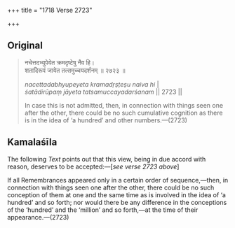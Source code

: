 +++
title = "1718 Verse 2723"

+++
## Original 
>
> नचेत्तदभ्युपेयेत क्रमदृष्टेषु नैव हि।  
> शतादिरूपं जायेत तत्समुच्चयदर्शनम् ॥ २७२३ ॥ 
>
> *nacettadabhyupeyeta kramadṛṣṭeṣu naiva hi* \|  
> *śatādirūpaṃ jāyeta tatsamuccayadarśanam* \|\| 2723 \|\| 
>
> In case this is not admitted, then, in connection with things seen one after the other, there could be no such cumulative cognition as there is in the idea of ‘a hundred’ and other numbers.—(2723)



## Kamalaśīla

The following *Text* points out that this view, being in due accord with reason, deserves to be accepted:—[*see verse 2723 above*]

If all Remembrances appeared only in a certain order of sequence,—then, in connection with things seen one after the other, there could be no such conception of them at one and the same time as is involved in the idea of ‘a hundred’ and so forth; nor would there be any difference in the conceptions of the ‘hundred’ and the ‘million’ and so forth,—at the time of their appearance.—(2723)


